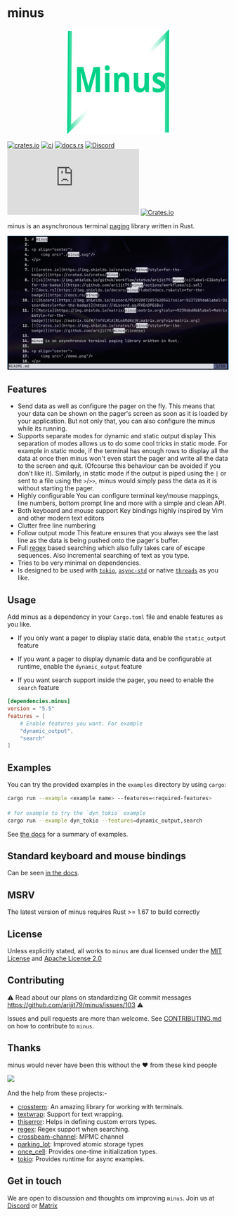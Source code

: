 # minus

<p align="center">
    <img src="./minus.svg"/>
</p>

[![crates.io](https://img.shields.io/crates/v/minus?style=for-the-badge)](https://crates.io/crates/minus)
[![ci](https://github.com/arijit79/minus/actions/workflows/ci.yml/badge.svg)](https://github.com/arijit79/minus/actions/workflows/ci.yml)
[![docs.rs](https://img.shields.io/docsrs/minus?label=docs.rs&style=for-the-badge)](https://docs.rs/minus)
[![Discord](https://img.shields.io/discord/953920872857620541?color=%237289da&label=Discord&style=for-the-badge)](https://discord.gg/FKEnDPE6Bv)
[![Matrix](https://img.shields.io/matrix/minus:matrix.org?color=%230dbd8b&label=Matrix&style=for-the-badge)](https://matrix.to/#/!hfVLHlAlRLnAMdKdjK:matrix.org?via=matrix.org)
[![Crates.io](https://img.shields.io/crates/l/minus?style=for-the-badge)](https://github.com/arijit79/minus#license)

minus is an asynchronous terminal [paging] library written in Rust.

<p align="center">
    <img src="./demo.png"/>
</p>

## Features
- Send data as well as configure the pager on the fly.
    This means that your data can be shown on the pager's screen as soon as it is loaded by your application. But not only that,
    you can also configure the minus while its running.
- Supports separate modes for dynamic and static output display
    This separation of modes allows us to do some cool tricks in static mode. For example in static mode, if the terminal has 
    enough rows to display all the data at once then minus won't even start the pager and write all the data to the screen and quit. 
    (Ofcourse this behaviour can be avoided if you don't like it).
    Similarly, in static mode if the output is piped using the `|` or sent to a file using the `>`/`>>`, minus would simply pass the 
    data as it is without starting the pager.
- Highly configurable
    You can configure terminal key/mouse mappings, line numbers, bottom prompt line and more with a simple and clean API.
- Both keyboard and mouse support
    Key bindings highly inspired by Vim and other modern text editors
- Clutter free line numbering
- Follow output mode
    This feature ensures that you always see the last line as the data is being pushed onto the pager's buffer.
- Full [regex](https://docs.rs/regex) based searching which also fully takes care of escape sequences.
    Also incremental searching of text as you type.
- Tries to be very minimal on dependencies.
- Is designed to be used with [`tokio`], [`async-std`] or native [`threads`] as you like.

## Usage

Add minus as a dependency in your `Cargo.toml` file and enable features as you like.

* If you only want a pager to display static data, enable the `static_output` feature

* If you want a pager to display dynamic data and be configurable at runtime, enable the `dynamic_output` feature

* If you want search support inside the pager, you need to enable the `search` feature

```toml
[dependencies.minus]
version = "5.5"
features = [
    # Enable features you want. For example
    "dynamic_output",
    "search"
]
```

## Examples

You can try the provided examples in the `examples` directory by using `cargo`:
```bash
cargo run --example <example name> --features=<required-features>

# for example to try the `dyn_tokio` example
cargo run --example dyn_tokio --features=dynamic_output,search
```

See [the docs](https://docs.rs/minus/latest/minus/#examples) for a summary of examples.


## Standard keyboard and mouse bindings

Can be seen [in the docs](https://docs.rs/minus/latest/minus/#standard-actions).

## MSRV
The latest version of minus requires Rust >= 1.67 to build correctly

## License

Unless explicitly stated, all works to `minus` are dual licensed under the
[MIT License](./LICENSE-MIT) and [Apache License 2.0](./LICENSE-APACHE)

## Contributing
:warning: Read about our plans on standardizing Git commit messages https://github.com/arijit79/minus/issues/103 :warning:

Issues and pull requests are more than welcome.
See [CONTRIBUTING.md](CONTRIBUTING.md) on how to contribute to `minus`.

## Thanks

minus would never have been this without the :heart: from these kind people

<a href="https://github.com/arijit79/minus/graphs/contributors">
  <img src="https://contrib.rocks/image?repo=arijit79/minus" />
</a>

And the help from these projects:-
- [crossterm](https://crates.io/crates/crossterm): An amazing library for working with terminals.
- [textwrap](https://crates.io/crates/textwrap): Support for text wrapping.
- [thiserror](https://crates.io/crates/thiserror): Helps in defining custom errors types.
- [regex](https://crates.io/crates/regex): Regex support when searching.
- [crossbeam-channel](https://crates.io/crates/crossbeam-channel): MPMC channel
- [parking_lot](https://crates.io/crates/parking_lot): Improved atomic storage types
- [once_cell](https://crates.io/crates/once_cell): Provides one-time initialization types.
- [tokio](https://crates.io/crates/tokio): Provides runtime for async examples.

## Get in touch

We are open to discussion and thoughts om improving `minus`. Join us at 
[Discord](https://discord.gg/FKEnDPE6Bv) or
[Matrix](https://matrix.to/#/!hfVLHlAlRLnAMdKdjK:matrix.org?via=matrix.org)

[`tokio`]: https://crates.io/crates/tokio
[`async-std`]: https://crates.io/crates/async-std
[`Threads`]: https://doc.rust-lang.org/std/thread/index.html
[paging]: https://en.wikipedia.org/wiki/Terminal_pager
